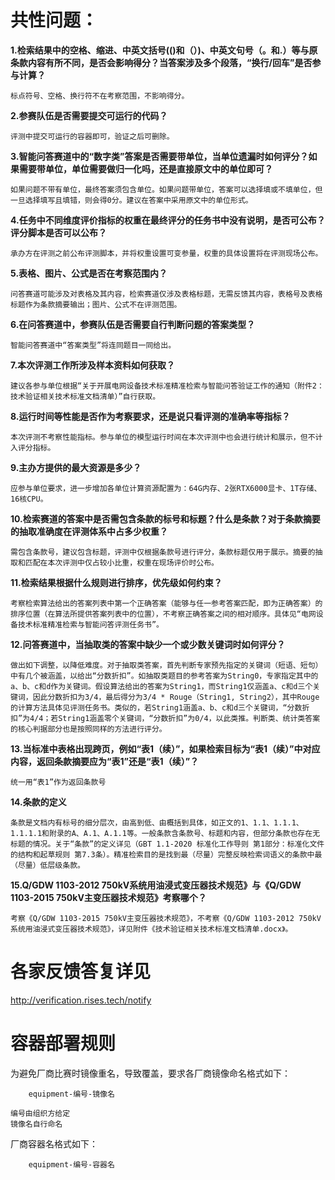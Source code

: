 #   共性问题：

**1.检索结果中的空格、缩进、中英文括号(()和（）)、中英文句号（。和.）等与原条款内容有所不同，是否会影响得分？当答案涉及多个段落，“换行/回车”是否参与计算？**

```
标点符号、空格、换行符不在考察范围，不影响得分。
```

**2.参赛队伍是否需要提交可运行的代码？**
```
评测中提交可运行的容器即可，验证之后可删除。
```

**3.智能问答赛道中的“数字类”答案是否需要带单位，当单位遗漏时如何评分？如果需要带单位，单位需要做归一化吗，还是直接原文中的单位即可？**
```
如果问题不带有单位，最终答案须包含单位。如果问题带单位，答案可以选择填或不填单位，但一旦选择填写且填错，则会得0分。建议在答案中采用原文中的单位形式。
```

**4.任务中不同维度评价指标的权重在最终评分的任务书中没有说明，是否可公布？评分脚本是否可以公布？**
```
承办方在评测之前公布评测脚本，并将权重设置可变参量，权重的具体设置将在评测现场公布。
```

**5.表格、图片、公式是否在考察范围内？**
```
问答赛道可能涉及对表格及其内容，检索赛道仅涉及表格标题，无需反馈其内容，表格号及表格标题作为条款摘要输出；图片、公式不在评测范围。
```

**6.在问答赛道中，参赛队伍是否需要自行判断问题的答案类型？**
```
智能问答赛道中“答案类型”将连同题目一同给出。
```

**7.本次评测工作所涉及样本资料如何获取？**
```
建议各参与单位根据“关于开展电网设备技术标准精准检索与智能问答验证工作的通知（附件2：技术验证相关技术标准文档清单）”自行获取。
```

**8.运行时间等性能是否作为考察要求，还是说只看评测的准确率等指标？**
```
本次评测不考察性能指标。参与单位的模型运行时间在本次评测中也会进行统计和展示，但不计入评分指标。
```

**9.主办方提供的最大资源是多少？**
```
应参与单位要求，进一步增加各单位计算资源配置为：64G内存、2张RTX6000显卡、1T存储、16核CPU。
```

**10.检索赛道的答案中是否需包含条款的标号和标题？什么是条款？对于条款摘要的抽取准确度在评测体系中占多少权重？**
```
需包含条款号，建议包含标题，评测中仅根据条款号进行评分，条款标题仅用于展示。摘要的抽取和匹配在本次评测中仅占较小比重，权重在现场评价时公布。
```

**11.检索结果根据什么规则进行排序，优先级如何约束？**
```answer
考察检索算法给出的答案列表中第一个正确答案（能够与任一参考答案匹配，即为正确答案）的排序位置（在算法所提供答案列表中的位置），不考察正确答案之间的相对顺序。具体见“电网设备技术标准精准检索与智能问答评测任务书”。
```

**12.问答赛道中，当抽取类的答案中缺少一个或少数关键词时如何评分？**
```answer
做出如下调整，以降低难度。对于抽取类答案，首先判断专家预先指定的关键词（短语、短句）中有几个被涵盖，以给出“分数折扣”。如抽取类题目的参考答案为String0，专家指定其中的a、b、c和d作为关键词。假设算法给出的答案为String1，而String1仅涵盖a、c和d三个关键词，因此分数折扣为3/4，最后得分为3/4 * Rouge（String1, String2），其中Rouge的计算方法具体见评测任务书。类似的，若String1涵盖a、b、c和d三个关键词，“分数折扣”为4/4；若String1涵盖零个关键词，“分数折扣”为0/4，以此类推。判断类、统计类答案的核心判据部分也是按照同样的方法进行评分。
```

**13.当标准中表格出现跨页，例如“表1（续）”，如果检索目标为“表1（续）”中对应内容，返回条款摘要应为“表1”还是“表1（续）”？**
```answer
统一用“表1”作为返回条款号
```


**14.条款的定义**
```answer
条款是文档内有标号的细分层次，由高到低、由概括到具体，如正文的1、1.1、1.1.1、1.1.1.1和附录的A、A.1、A.1.1等。一般条款含条款号、标题和内容，但部分条款也存在无标题的情况。关于“条款”的定义详见（GBT 1.1-2020 标准化工作导则 第1部分：标准化文件的结构和起草规则 第7.3条）。精准检索目的是找到最（尽量）完整反映检索词语义的条款中最（尽量）低层级条款。

```

**15.Q/GDW 1103-2012 750kV系统用油浸式变压器技术规范》与《Q/GDW 1103-2015 750kV主变压器技术规范》考察哪个？**
```answer
考察《Q/GDW 1103-2015 750kV主变压器技术规范》，不考察《Q/GDW 1103-2012 750kV系统用油浸式变压器技术规范》，详见附件《技术验证相关技术标准文档清单.docx》。
```
# 各家反馈答复详见
http://verification.rises.tech/notify

#   容器部署规则
为避免厂商比赛时镜像重名，导致覆盖，要求各厂商镜像命名格式如下：
```text
    equipment-编号-镜像名
```
    编号由组织方给定
    镜像名自行命名
厂商容器名格式如下：
```buildoutcfg
    equipment-编号-容器名
```
